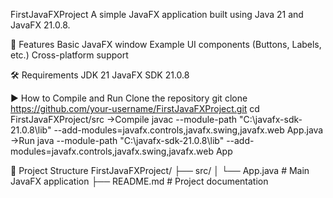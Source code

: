 FirstJavaFXProject
A simple JavaFX application built using Java 21 and JavaFX 21.0.8.

🚀 Features
Basic JavaFX window
Example UI components (Buttons, Labels, etc.)
Cross-platform support

🛠️ Requirements
JDK 21
JavaFX SDK 21.0.8

▶️ How to Compile and Run
Clone the repository
git clone https://github.com/your-username/FirstJavaFXProject.git
cd FirstJavaFXProject/src
->Compile
javac --module-path "C:\javafx-sdk-21.0.8\lib" --add-modules=javafx.controls,javafx.swing,javafx.web App.java
->Run
java --module-path "C:\javafx-sdk-21.0.8\lib" --add-modules=javafx.controls,javafx.swing,javafx.web App

📂 Project Structure
FirstJavaFXProject/
 ├── src/
 │   └── App.java   # Main JavaFX application
 ├── README.md      # Project documentation
 
